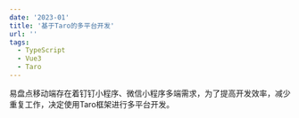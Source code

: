 ```yaml
---
date: '2023-01'
title: '基于Taro的多平台开发'
url: ''
tags:
  - TypeScript
  - Vue3
  - Taro
---
```


易盘点移动端存在着钉钉小程序、微信小程序多端需求，为了提高开发效率，减少重复工作，决定使用Taro框架进行多平台开发。
